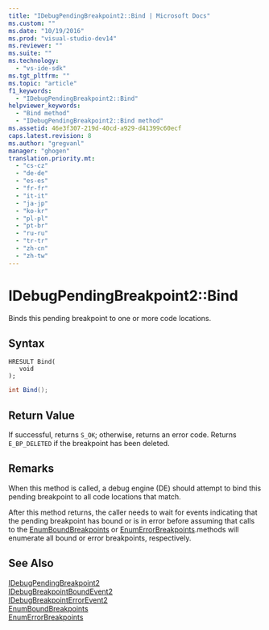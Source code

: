```yaml
---
title: "IDebugPendingBreakpoint2::Bind | Microsoft Docs"
ms.custom: ""
ms.date: "10/19/2016"
ms.prod: "visual-studio-dev14"
ms.reviewer: ""
ms.suite: ""
ms.technology: 
  - "vs-ide-sdk"
ms.tgt_pltfrm: ""
ms.topic: "article"
f1_keywords: 
  - "IDebugPendingBreakpoint2::Bind"
helpviewer_keywords: 
  - "Bind method"
  - "IDebugPendingBreakpoint2::Bind method"
ms.assetid: 46e3f307-219d-40cd-a929-d41399c60ecf
caps.latest.revision: 8
ms.author: "gregvanl"
manager: "ghogen"
translation.priority.mt: 
  - "cs-cz"
  - "de-de"
  - "es-es"
  - "fr-fr"
  - "it-it"
  - "ja-jp"
  - "ko-kr"
  - "pl-pl"
  - "pt-br"
  - "ru-ru"
  - "tr-tr"
  - "zh-cn"
  - "zh-tw"
---
```

# IDebugPendingBreakpoint2::Bind
Binds this pending breakpoint to one or more code locations.  
  
## Syntax  
  
```cpp#  
HRESULT Bind(   
   void   
);  
```  
  
```c#  
int Bind();  
```  
  
## Return Value  
 If successful, returns `S_OK`; otherwise, returns an error code. Returns `E_BP_DELETED` if the breakpoint has been deleted.  
  
## Remarks  
 When this method is called, a debug engine (DE) should attempt to bind this pending breakpoint to all code locations that match.  
  
 After this method returns, the caller needs to wait for events indicating that the pending breakpoint has bound or is in error before assuming that calls to the [EnumBoundBreakpoints](../extensibility/idebugpendingbreakpoint2--enumboundbreakpoints.md) or [EnumErrorBreakpoints](../extensibility/idebugpendingbreakpoint2--enumerrorbreakpoints.md).methods will enumerate all bound or error breakpoints, respectively.  
  
## See Also  
 [IDebugPendingBreakpoint2](../extensibility/idebugpendingbreakpoint2.md)   
 [IDebugBreakpointBoundEvent2](../extensibility/idebugbreakpointboundevent2.md)   
 [IDebugBreakpointErrorEvent2](../extensibility/idebugbreakpointerrorevent2.md)   
 [EnumBoundBreakpoints](../extensibility/idebugpendingbreakpoint2--enumboundbreakpoints.md)   
 [EnumErrorBreakpoints](../extensibility/idebugpendingbreakpoint2--enumerrorbreakpoints.md)